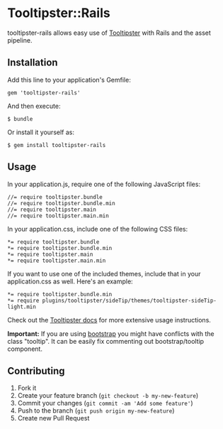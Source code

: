 # Tooltipster::Rails

tooltipster-rails allows easy use of [Tooltipster](http://iamceege.github.io/tooltipster/) with Rails and the asset pipeline.

## Installation

Add this line to your application's Gemfile:

    gem 'tooltipster-rails'

And then execute:

    $ bundle

Or install it yourself as:

    $ gem install tooltipster-rails

## Usage

In your application.js, require one of the following JavaScript files:

```
//= require tooltipster.bundle
//= require tooltipster.bundle.min
//= require tooltipster.main
//= require tooltipster.main.min
```

In your application.css, include one of the following CSS files:

```
*= require tooltipster.bundle
*= require tooltipster.bundle.min
*= require tooltipster.main
*= require tooltipster.main.min
```

If you want to use one of the included themes, include that in your application.css as well. Here's an example:
```
*= require tooltipster.bundle.min
*= require plugins/tooltipster/sideTip/themes/tooltipster-sideTip-light.min
```

Check out the [Tooltipster docs](http://iamceege.github.io/tooltipster/#getting-started) for more extensive usage instructions.

**Important:** If you are using [bootstrap](http://getbootstrap.com/) you might have conflicts with the class "tooltip". It can be easily fix commenting out bootstrap/tooltip component.

## Contributing

1. Fork it
2. Create your feature branch (`git checkout -b my-new-feature`)
3. Commit your changes (`git commit -am 'Add some feature'`)
4. Push to the branch (`git push origin my-new-feature`)
5. Create new Pull Request
